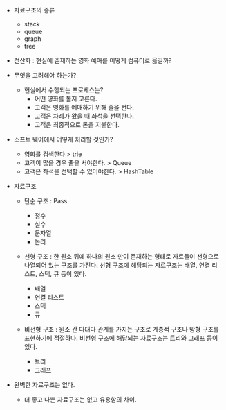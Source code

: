 - 자료구조의 종류

  - stack
  - queue
  - graph
  - tree

- 전산화 : 현실에 존재하는 영화 예매를 어떻게 컴퓨터로 옮길까?
- 무엇을 고려해야 하는가?
  - 현실에서 수행되는 프로세스는?
    - 어떤 영화를 볼지 고른다.
    - 고객은 영화를 예매하기 위해 줄을 선다.
    - 고객은 차례가 왔을 때 좌석을 선택한다.
    - 고객은 최종적으로 돈을 지불한다.
- 소프트 웨어에서 어떻게 처리할 것인가?

  - 영화를 검색한다 > trie
  - 고객이 많을 경우 줄을 서야한다. > Queue
  - 고객은 좌석을 선택할 수 있어야한다. > HashTable

- 자료구조

  - 단순 구조 : Pass

    - 정수
    - 실수
    - 문자열
    - 논리

  - 선형 구조 : 한 원소 뒤에 하나의 원소 만이 존재하는 형태로 자료들이 선형으로 나열되어 있는 구조를 가진다. 선형 구조에 해당되는 자료구조는 배열, 연결 리스트, 스택, 큐 등이 있다.

    - 배열
    - 연결 리스트
    - 스택
    - 큐

  - 비선형 구조 : 원소 간 다대다 관계를 가지는 구조로 계층적 구조나 망형 구조를 표현하기에 적절하다. 비선형 구조에 해당되는 자료구조는 트리와 그래프 등이 있다.

    - 트리
    - 그래프

- 완벽한 자료구조는 없다.
  - 더 좋고 나쁜 자료구조는 없고 유용함의 차이.
